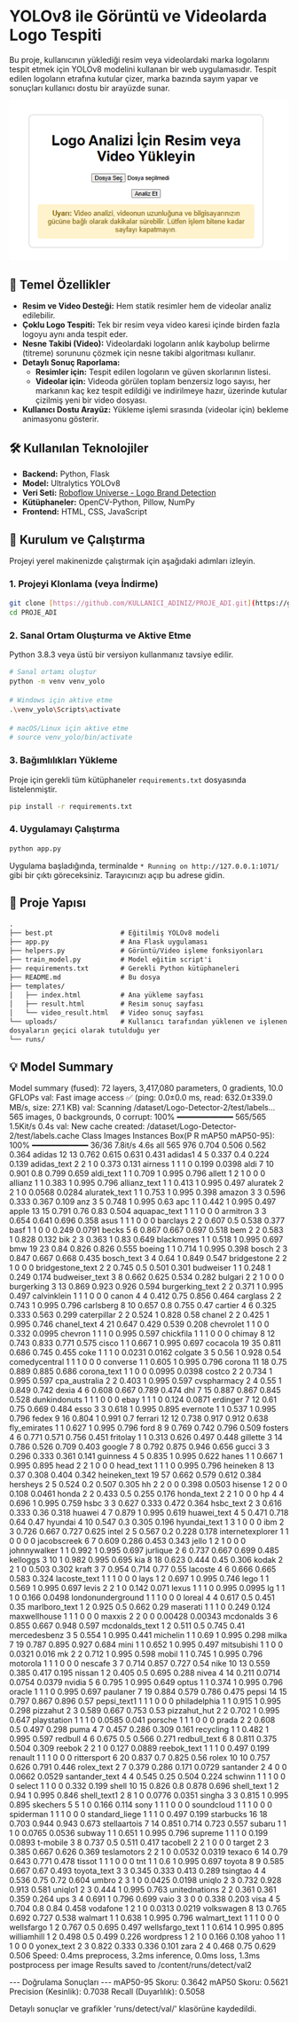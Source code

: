 # YOLOv8 ile Görüntü ve Videolarda Logo Tespiti

Bu proje, kullanıcının yüklediği resim veya videolardaki marka logolarını tespit etmek için YOLOv8 modelini kullanan bir web uygulamasıdır. Tespit edilen logoların etrafına kutular çizer, marka bazında sayım yapar ve sonuçları kullanıcı dostu bir arayüzde sunar.

![alt text](image.png)

## 🚀 Temel Özellikler

- **Resim ve Video Desteği:** Hem statik resimler hem de videolar analiz edilebilir.
- **Çoklu Logo Tespiti:** Tek bir resim veya video karesi içinde birden fazla logoyu aynı anda tespit eder.
- **Nesne Takibi (Video):** Videolardaki logoların anlık kaybolup belirme (titreme) sorununu çözmek için nesne takibi algoritması kullanır.
- **Detaylı Sonuç Raporlama:**
  - **Resimler için:** Tespit edilen logoların ve güven skorlarının listesi.
  - **Videolar için:** Videoda görülen toplam benzersiz logo sayısı, her markanın kaç kez tespit edildiği ve indirilmeye hazır, üzerinde kutular çizilmiş yeni bir video dosyası.
- **Kullanıcı Dostu Arayüz:** Yükleme işlemi sırasında (videolar için) bekleme animasyonu gösterir.

## 🛠️ Kullanılan Teknolojiler

- **Backend:** Python, Flask
- **Model:** Ultralytics YOLOv8
- **Veri Seti:** [Roboflow Universe - Logo Brand Detection](https://universe.roboflow.com/aitesting-9dz7l/logo-brand)
- **Kütüphaneler:** OpenCV-Python, Pillow, NumPy
- **Frontend:** HTML, CSS, JavaScript

## 🔧 Kurulum ve Çalıştırma

Projeyi yerel makinenizde çalıştırmak için aşağıdaki adımları izleyin.

### 1. Projeyi Klonlama (veya İndirme)

```bash
git clone [https://github.com/KULLANICI_ADINIZ/PROJE_ADI.git](https://github.com/KULLANICI_ADINIZ/PROJE_ADI.git)
cd PROJE_ADI
```

### 2. Sanal Ortam Oluşturma ve Aktive Etme

Python 3.8.3 veya üstü bir versiyon kullanmanız tavsiye edilir.

```bash
# Sanal ortamı oluştur
python -m venv venv_yolo

# Windows için aktive etme
.\venv_yolo\Scripts\activate

# macOS/Linux için aktive etme
# source venv_yolo/bin/activate
```

### 3. Bağımlılıkları Yükleme

Proje için gerekli tüm kütüphaneler `requirements.txt` dosyasında listelenmiştir.

```bash
pip install -r requirements.txt
```

### 4. Uygulamayı Çalıştırma

```bash
python app.py
```

Uygulama başladığında, terminalde `* Running on http://127.0.0.1:1071/` gibi bir çıktı göreceksiniz. Tarayıcınızı açıp bu adrese gidin.

## 📂 Proje Yapısı

```
.
├── best.pt                 # Eğitilmiş YOLOv8 modeli
├── app.py                  # Ana Flask uygulaması
├── helpers.py              # Görüntü/Video işleme fonksiyonları
├── train_model.py          # Model eğitim script'i
├── requirements.txt        # Gerekli Python kütüphaneleri
├── README.md               # Bu dosya
├── templates/
│   ├── index.html          # Ana yükleme sayfası
│   ├── result.html         # Resim sonuç sayfası
│   └── video_result.html   # Video sonuç sayfası
└── uploads/                # Kullanıcı tarafından yüklenen ve işlenen dosyaların geçici olarak tutulduğu yer
└── runs/                   
```

## 💡 Model Summary

Model summary (fused): 72 layers, 3,417,080 parameters, 0 gradients, 10.0 GFLOPs
val: Fast image access ✅ (ping: 0.0±0.0 ms, read: 632.0±339.0 MB/s, size: 27.1 KB)
val: Scanning /dataset/Logo-Detector-2/test/labels... 565 images, 0 backgrounds, 0 corrupt: 100% ━━━━━━━━━━━━ 565/565 1.5Kit/s 0.4s
val: New cache created: /dataset/Logo-Detector-2/test/labels.cache
                 Class     Images  Instances      Box(P          R      mAP50  mAP50-95): 100% ━━━━━━━━━━━━ 36/36 7.8it/s 4.6s
                   all        565        976      0.704      0.506      0.562      0.364
                adidas         12         13      0.762      0.615      0.631      0.431
               adidas1          4          5      0.337        0.4      0.224      0.139
           adidas_text          2          2          1          0      0.373      0.131
               airness          1          1          1          0      0.199     0.0398
                  aldi          7         10      0.901        0.8      0.799      0.659
             aldi_text          1          1      0.709          1      0.995      0.796
                allett          1          2          1          0          0          0
               allianz          1          1      0.383          1      0.995      0.796
          allianz_text          1          1      0.413          1      0.995      0.497
              aluratek          2          2          1          0     0.0568     0.0284
         aluratek_text          1          1      0.753          1      0.995      0.398
                amazon          3          3      0.596      0.333      0.367      0.109
                   anz          3          5      0.748          1      0.995       0.63
                   apc          1          1      0.442          1      0.995      0.497
                 apple         13         15      0.791       0.76       0.83      0.504
          aquapac_text          1          1          1          0          0          0
              armitron          3          3      0.654      0.641      0.696      0.358
                  asus          1          1          1          0          0          0
              barclays          2          2      0.607        0.5      0.538      0.377
                  basf          1          1          0          0      0.249     0.0791
                 becks          5          6      0.867      0.667      0.697      0.518
                   bem          2          2      0.583          1      0.828      0.132
                   bik          2          3      0.363          1       0.83      0.649
            blackmores          1          1      0.518          1      0.995      0.697
                   bmw         19         23       0.84      0.826      0.826      0.555
                boeing          1          1      0.714          1      0.995      0.398
                 bosch          2          3      0.847      0.667      0.668      0.435
            bosch_text          3          4       0.64          1      0.849      0.547
           bridgestone          2          2          1          0          0          0
      bridgestone_text          2          2      0.745        0.5      0.501      0.301
             budweiser          1          1      0.248          1      0.249      0.174
        budweiser_text          3          8      0.662      0.625      0.534      0.282
               bulgari          2          2          1          0          0          0
            burgerking          3         13      0.869      0.923      0.926      0.594
       burgerking_text          2          2      0.371          1      0.995      0.497
           calvinklein          1          1          1          0          0          0
                 canon          4          4      0.412       0.75      0.856      0.464
              carglass          2          2      0.743          1      0.995      0.796
             carlsberg          8         10      0.657        0.8      0.755       0.47
               cartier          4          6      0.325      0.333      0.563      0.299
           caterpillar          2          2      0.524          1      0.828       0.58
                chanel          2          2      0.425          1      0.995      0.746
           chanel_text          4         21      0.647      0.429      0.539      0.208
             chevrolet          1          1          0          0      0.332     0.0995
               chevron          1          1          1          0      0.995      0.597
             chickfila          1          1          1          0          0          0
                chimay          8         12      0.743      0.833      0.771      0.575
                 cisco          1          1      0.667          1      0.995      0.697
              cocacola         19         35      0.811      0.686      0.745      0.455
                  coke          1          1          1          0     0.0231     0.0162
               colgate          3          5       0.56          1      0.928       0.54
         comedycentral          1          1          1          0          0          0
              converse          1          1      0.605          1      0.995      0.796
                corona         11         18       0.75      0.889      0.885      0.686
           corona_text          1          1          0          0     0.0995     0.0398
                costco          2          2      0.734          1      0.995      0.597
         cpa_australia          2          2      0.403          1      0.995      0.597
           cvspharmacy          2          4       0.55          1      0.849      0.742
                 dexia          4          6      0.608      0.667      0.789      0.474
                   dhl          7         15      0.887      0.867      0.845      0.528
          dunkindonuts          1          1          1          0          0          0
                  ebay          1          1          1          0      0.124     0.0871
              erdinger          7         12       0.61       0.75      0.669      0.484
                  esso          3          3      0.618          1      0.995      0.895
              evernote          1          1      0.537          1      0.995      0.796
                 fedex          9         16      0.804          1      0.991        0.7
               ferrari         12         12      0.738      0.917      0.912      0.638
          fly_emirates          1          1      0.627          1      0.995      0.796
                  ford          8          9      0.769      0.742      0.796      0.509
               fosters          4          6      0.771      0.571      0.756      0.451
              fritolay          1          1      0.313      0.626      0.497      0.448
              gillette          3         14      0.786      0.526      0.709      0.403
                google          7          8      0.792      0.875      0.946      0.656
                 gucci          3          3      0.296      0.333      0.361      0.141
              guinness          4          5      0.835          1      0.995      0.622
                 hanes          1          1      0.667          1      0.995      0.895
                  head          2          2          1          0          0          0
             head_text          1          1          1          0      0.995      0.796
              heineken          8         13       0.37      0.308      0.404      0.342
         heineken_text         19         57      0.662      0.579      0.612      0.384
              hersheys          2          5      0.524        0.2      0.507      0.305
                    hh          2          2          0          0      0.398     0.0503
               hisense          1          2          0          0      0.108     0.0461
                 honda          2          2      0.433        0.5      0.255      0.176
            honda_text          2          2          1          0          0          0
                    hp          4          4      0.696          1      0.995      0.759
                  hsbc          3          3      0.627      0.333      0.472      0.364
             hsbc_text          2          3      0.616      0.333       0.36      0.318
                huawei          4          7      0.879          1      0.995      0.619
           huawei_text          4          5      0.471      0.718       0.64       0.47
               hyundai          4         10      0.547        0.3      0.305      0.196
          hyundai_text          1          3          1          0          0          0
                   ibm          2          3      0.726      0.667      0.727      0.625
                 intel          2          5      0.567        0.2      0.228      0.178
      internetexplorer          1          1          0          0          0          0
           jacobscreek          6          7      0.609      0.286      0.453      0.343
                 jello          1          2          1          0          0          0
          johnnywalker          1          1      0.992          1      0.995      0.697
              jurlique          2          6      0.737      0.667      0.699      0.485
              kelloggs          3         10          1      0.982      0.995      0.695
                   kia          8         18      0.623      0.444       0.45      0.306
                 kodak          2          2          1          0      0.503      0.302
                 kraft          3          7      0.954      0.714       0.77       0.55
               lacoste          4          6      0.666      0.665      0.583      0.324
          lacoste_text          1          1          1          0          0          0
                  lays          1          2      0.697          1      0.995      0.746
                  lego          1          1      0.569          1      0.995      0.697
                 levis          2          2          1          0      0.142      0.071
                 lexus          1          1          1          0      0.995     0.0995
                    lg          1          1          1          0      0.166     0.0498
     londonunderground          1          1          1          0          0          0
                loreal          4          4      0.617        0.5      0.451       0.35
         marlboro_text          1          2      0.925        0.5      0.662       0.29
              maserati          1          1          1          0      0.249      0.124
          maxwellhouse          1          1          1          0          0          0
                maxxis          2          2          0          0    0.00428    0.00343
             mcdonalds          3          6      0.855      0.667      0.948      0.597
        mcdonalds_text          1          2      0.511        0.5      0.745       0.41
          mercedesbenz          3          5      0.554          1      0.995      0.441
              michelin          1          1       0.69          1      0.995      0.298
                 milka          7         19      0.787      0.895      0.927      0.684
                  mini          1          1      0.652          1      0.995      0.497
            mitsubishi          1          1          0          0     0.0321      0.016
                    mk          2          2      0.712          1      0.995      0.598
                 mobil          1          1      0.745          1      0.995      0.796
              motorola          1          1          1          0          0          0
               nescafe          3          7      0.714      0.857      0.727       0.54
                  nike         10         13      0.559      0.385      0.417      0.195
                nissan          1          2      0.405        0.5      0.695      0.288
                 nivea          4         14      0.211     0.0714     0.0754     0.0379
                nvidia          5          6      0.795          1      0.995      0.649
                 optus          1          1      0.374          1      0.995      0.796
                oracle          1          1          1          0      0.995      0.697
              paulaner          7         19      0.884      0.579      0.786      0.475
                 pepsi         14         15      0.797      0.867      0.896       0.57
           pepsi_text1          1          1          1          0          0          0
          philadelphia          1          1      0.915          1      0.995      0.298
              pizzahut          2          3      0.589      0.667      0.753       0.53
          pizzahut_hut          2          2      0.702          1      0.995      0.647
           playstation          1          1          1          0     0.0585      0.041
               porsche          1          1          1          0          0          0
                 prada          2          2      0.608        0.5      0.497      0.298
                  puma          4          7      0.457      0.286      0.309      0.161
             recycling          1          1      0.482          1      0.995      0.597
               redbull          4          6      0.675        0.5      0.566      0.271
          redbull_text          6          8      0.811      0.375      0.504      0.309
                reebok          2          2          1          0      0.127     0.0889
           reebok_text          1          1          1          0      0.497      0.199
               renault          1          1          1          0          0          0
           rittersport          6         20      0.837        0.7      0.825       0.56
                 rolex         10         10      0.757      0.626      0.791      0.446
            rolex_text          2          7      0.379      0.286      0.171     0.0729
             santander          2          4          0          0     0.0662     0.0529
        santander_text          4          4      0.545       0.25      0.504      0.224
               schwinn          1          1          1          0          0          0
                select          1          1          0          0      0.332      0.199
                 shell         10         15      0.826        0.8      0.878      0.696
            shell_text          1          2       0.94          1      0.995      0.846
           shell_text1          2          8          1          0     0.0776     0.0351
                singha          3          3      0.815          1      0.995      0.895
              skechers          5          5          1          0      0.166      0.114
                  sony          1          1          1          0          0          0
            soundcloud          1          1          1          0          0          0
             spiderman          1          1          1          0          0          0
        standard_liege          1          1          1          0      0.497      0.199
             starbucks         16         18      0.703      0.944      0.943      0.673
          stellaartois          7         14      0.851      0.714      0.723      0.557
                subaru          1          1          1          0     0.0765     0.0536
                subway          1          1      0.651          1      0.995      0.796
               supreme          1          1          1          0      0.199     0.0893
              t-mobile          3          8      0.737        0.5      0.511      0.417
              tacobell          2          2          1          0          0          0
                target          2          3      0.385      0.667      0.626      0.369
           teslamotors          2          2          1          0     0.0532     0.0319
                texaco          6         14       0.79      0.643      0.771      0.478
                tissot          1          1          1          0          0          0
                   tnt          1          1        0.6          1      0.995      0.697
                toyota          8          9      0.585      0.667       0.67      0.493
           toyota_text          3          3      0.345      0.333      0.413      0.289
              tsingtao          4          4      0.536       0.75       0.72      0.604
                 umbro          2          3          1          0     0.0425     0.0198
                uniqlo          2          3      0.732      0.928      0.913      0.581
               uniqlo1          2          3      0.444          1      0.995      0.763
         unitednations          2          2      0.361      0.361      0.359      0.264
                   ups          3          4      0.691          1      0.796      0.699
                  vaio          3          3          0          0      0.338      0.203
                  visa          4          5      0.704        0.8       0.84      0.458
              vodafone          1          2          1          0     0.0313     0.0219
            volkswagen          8         13      0.765      0.692      0.727      0.538
               walmart          1          1      0.638          1      0.995      0.796
          walmart_text          1          1          1          0          0          0
            wellsfargo          1          2      0.767        0.5      0.695      0.497
       wellsfargo_text          1          1      0.614          1      0.995      0.895
           williamhill          1          2      0.498        0.5      0.499      0.226
             wordpress          1          2          1          0      0.166      0.108
                 yahoo          1          1          1          0          0          0
            yonex_text          2          3      0.822      0.333      0.336      0.101
                  zara          2          4      0.468       0.75      0.629      0.506
Speed: 0.4ms preprocess, 3.2ms inference, 0.0ms loss, 1.3ms postprocess per image
Results saved to /content/runs/detect/val2

--- Doğrulama Sonuçları ---
mAP50-95 Skoru: 0.3642
mAP50 Skoru: 0.5621
Precision (Kesinlik): 0.7038
Recall (Duyarlılık): 0.5058

Detaylı sonuçlar ve grafikler 'runs/detect/val/' klasörüne kaydedildi.

